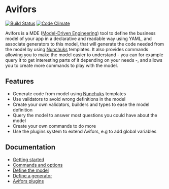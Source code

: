 # Avifors

[![Build Status](https://travis-ci.org/antarestupin/Avifors.svg?branch=master)](https://travis-ci.org/antarestupin/Avifors)
[![Code Climate](https://codeclimate.com/github/antarestupin/Avifors/badges/gpa.svg)](https://codeclimate.com/github/antarestupin/Avifors)

Avifors is a MDE ([Model-Driven Engineering](https://en.wikipedia.org/wiki/Model-driven_engineering)) tool to define the business model of your app in a declarative and readable way using YAML, and associate generators to this model, that will generate the code needed from the model by using [Nunchuks](https://mozilla.github.io/nunjucks) templates. It also provides commands allowing you to make the model easier to understand - you can for example query it to get interesting parts of it depending on your needs -, and allows you to create more commands to play with the model.

## Features

- Generate code from model using [Nunchuks](https://mozilla.github.io/nunjucks) templates
- Use validators to avoid wrong definitions in the model
- Create your own validators, builders and types to ease the model definition
- Query the model to answer most questions you could have about the model
- Create your own commands to do more
- Use the plugins system to extend Avifors, e.g to add global variables

## Documentation

- [Getting started](https://github.com/antarestupin/Avifors/tree/master/doc/getting_started.md)
- [Commands and options](https://github.com/antarestupin/Avifors/tree/master/doc/commands.md)
- [Define the model](https://github.com/antarestupin/Avifors/tree/master/doc/model.md)
- [Define a generator](https://github.com/antarestupin/Avifors/tree/master/doc/generator.md)
- [Avifors plugins](https://github.com/antarestupin/Avifors/tree/master/doc/plugins.md)
